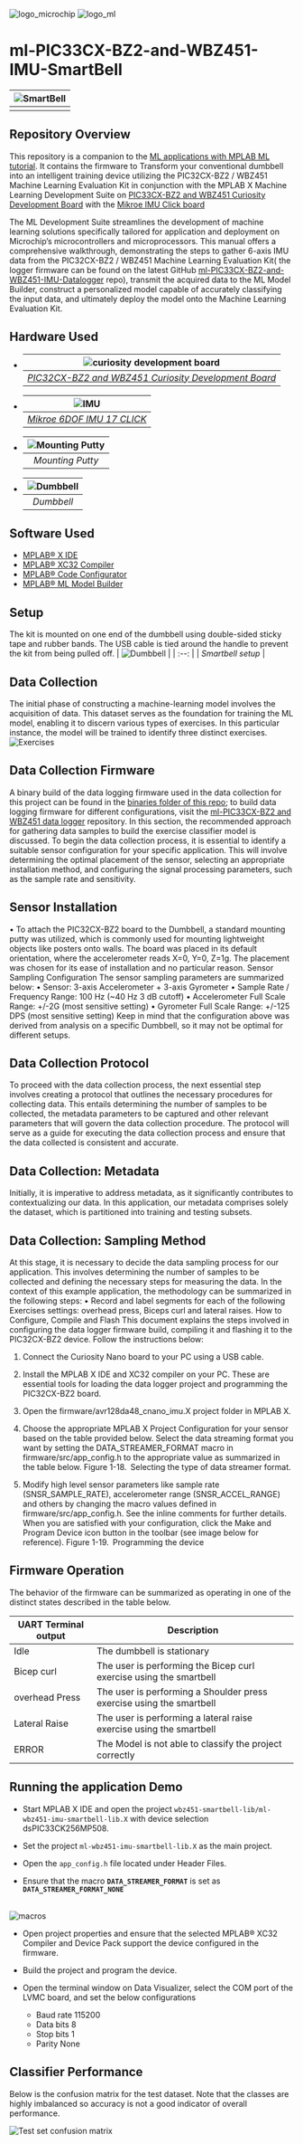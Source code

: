
 ![logo_microchip](Images/microchip.png)  ![logo_ml](Images/MPLAB-MachineLearning.png)
# ml-PIC33CX-BZ2-and-WBZ451-IMU-SmartBell

| ![SmartBell](Images/1.PNG) |
| :----------------------------------------------------------: |
|                        |

## Repository Overview
This repository is a companion to the [ML applications with MPLAB ML tutorial](https://onlinedocs.microchip.com/oxy/GUID-80D4088D-19D0-41E9-BE8D-7AE3BE021BBF-en-US-3/GUID-E6CBB10A-FFC8-4EF3-8C07-D29B64446EB6.html). It contains the firmware to Transform your conventional dumbbell into an intelligent training device utilizing the PIC32CX-BZ2 / WBZ451 Machine Learning Evaluation Kit in conjunction with the MPLAB X Machine Learning Development Suite on [PIC33CX-BZ2 and WBZ451 Curiosity Development Board](https://www.microchip.com/en-us/development-tool/ev96b94a) with the [Mikroe IMU Click board](https://www.mikroe.com/6dof-imu-2-click)

The ML Development Suite streamlines the development of machine learning solutions specifically tailored for application and deployment on Microchip’s microcontrollers and microprocessors. This manual offers a comprehensive walkthrough, demonstrating the steps to gather 6-axis IMU data from the PIC32CX-BZ2 / WBZ451 Machine Learning Evaluation Kit( the logger firmware can be found on the latest GitHub [ml-PIC33CX-BZ2-and-WBZ451-IMU-Datalogger](https://github.com/MicrochipTech/ml-PIC33CX-BZ2-and-WBZ451-IMU-Datalogger?tab=readme-ov-file)
repo), transmit the acquired data to the ML Model Builder, construct a personalized model capable of accurately classifying the input data, and ultimately deploy the model onto the Machine Learning Evaluation Kit.   

## Hardware Used
 * | ![curiosity development board ](Images/wsg.png) |
   | :--: |
   | *[PIC32CX-BZ2 and WBZ451 Curiosity Development Board](https://www.microchip.com/en-us/development-tool/ev96b94a)* |

 * | ![IMU ](Images/2.PNG) |
   | :--: |
   | *[Mikroe 6DOF IMU 17 CLICK](https://www.microchip.com/en-us/development-tool/ev96b94a)* |

 * | ![Mounting Putty ](Images/Picture1.png) |
   | :--: |
   | *Mounting Putty* |

 * | ![Dumbbell](Images/Picture2.png) |
   | :--: |
   | *Dumbbell* |  
  

## Software Used
* [MPLAB® X IDE](https://microchip.com/mplab/mplab-x-ide)
* [MPLAB® XC32 Compiler](https://microchip.com/mplab/compilers)
* [MPLAB® Code Configurator](https://www.microchip.com/en-us/tools-resources/configure/mplab-code-configurator)
* [MPLAB® ML Model Builder](https://onlinedocs.microchip.com/v2/keyword-lookup?keyword=MPLAB-ML-Documentation&redirect=true)

## Setup
The kit is mounted on one end of the dumbbell using double-sided sticky tape and rubber bands. The USB cable is tied around the handle to prevent the kit from being pulled off.
  | ![Dumbbell](Images/Picture3.jpg) |
  | :--: |
  | *Smartbell setup* |  



## Data Collection
The initial phase of constructing a machine-learning model involves the acquisition of data. This dataset serves as the foundation for training the ML model, enabling it to discern various types of exercises. In this particular instance, the model will be trained to identify three distinct exercises.
             ![Exercises](Images/Picture4.png)
## Data Collection Firmware
A binary build of the data logging firmware used in the data collection for this project can be found in the [binaries folder of this repo](/binaries); to build data logging firmware for different  configurations, visit the [ml-PIC33CX-BZ2 and WBZ451 data logger]([https://github.com/MicrochipTech/ml-dsPIC33CK-LVMC-Data-Logger](https://github.com/MicrochipTech/ml-PIC33CX-BZ2-and-WBZ451-IMU-Datalogger)) repository.
In this section, the recommended approach for gathering data samples to build the exercise classifier model is discussed.
To begin the data collection process, it is essential to identify a suitable sensor configuration for your specific application. This will involve determining the optimal placement of the sensor, selecting an appropriate installation method, and configuring the signal processing parameters, such as the sample rate and sensitivity.


## Sensor Installation
•	To attach the PIC32CX-BZ2 board to the Dumbbell, a standard mounting putty was utilized, which is commonly used for mounting lightweight objects like posters onto walls. The board was placed in its default orientation, where the accelerometer reads X=0, Y=0, Z=1g. The placement was chosen for its ease of installation and no particular reason.
Sensor Sampling Configuration
The sensor sampling parameters are summarized below:
•	Sensor: 3-axis Accelerometer + 3-axis Gyrometer
•	Sample Rate / Frequency Range: 100 Hz (~40 Hz 3 dB cutoff)
•	Accelerometer Full Scale Range: +/-2G (most sensitive setting)
•	Gyrometer Full Scale Range: +/-125 DPS (most sensitive setting)
Keep in mind that the configuration above was derived from analysis on a specific Dumbbell, so it may not be optimal for different setups.

## Data Collection Protocol
To proceed with the data collection process, the next essential step involves creating a protocol that outlines the necessary procedures for collecting data. This entails determining the number of samples to be collected, the metadata parameters to be captured and other relevant parameters that will govern the data collection procedure. The protocol will serve as a guide for executing the data collection process and ensure that the data collected is consistent and accurate.

## Data Collection: Metadata
Initially, it is imperative to address metadata, as it significantly contributes to contextualizing our data. In this application, our metadata comprises solely the dataset, which is partitioned into training and testing subsets.

## Data Collection: Sampling Method
At this stage, it is necessary to decide the data sampling process for our application. This involves determining the number of samples to be collected and defining the necessary steps for measuring the data. In the context of this example application, the methodology can be summarized in the following steps:
•	Record and label segments for each of the following Exercises settings: overhead press, Biceps curl and lateral raises.
How to Configure, Compile and Flash
This document explains the steps involved in configuring the data logger firmware build, compiling it and flashing it to the PIC32CX-BZ2 device. Follow the instructions below:
1.	Connect the Curiosity Nano board to your PC using a USB cable.
2.	Install the MPLAB X IDE and XC32 compiler on your PC. These are essential tools for loading the data logger project and programming the PIC32CX-BZ2 board.
3.	Open the firmware/avr128da48_cnano_imu.X project folder in MPLAB X.
4.	Choose the appropriate MPLAB X Project Configuration for your sensor based on the table provided below.
Select the data streaming format you want by setting the DATA_STREAMER_FORMAT macro in firmware/src/app_config.h to the appropriate value as summarized in the table below.
Figure 1-18. Selecting the type of data streamer format.
 
1.	Modify high level sensor parameters like sample rate (SNSR_SAMPLE_RATE), accelerometer range (SNSR_ACCEL_RANGE) and others by changing the macro values defined in firmware/src/app_config.h. See the inline comments for further details.
When you are satisfied with your configuration, click the Make and Program Device icon button in the toolbar (see image below for reference).
Figure 1-19. Programming the device
 

## Firmware Operation

The behavior of the firmware can be summarized as operating in one of the distinct states described in the table below.

| UART Terminal output           | Description                                                        |
| ------------------------------ |  ------------------------------------------------------------ |
| Idle                           | The dumbbell is stationary                                   |
| Bicep curl                     | The user is performing the Bicep curl exercise using the smartbell         |
| overhead Press                 | The user is performing a Shoulder press exercise using the smartbell       |
| Lateral Raise                  | The user is performing a lateral raise exercise using the smartbell   |
| ERROR                          | The Model is not able to classify the project correctly |

## Running the application Demo

- Start MPLAB X IDE and open the project `wbz451-smartbell-lib/ml-wbz451-imu-smartbell-lib.X` with device selection dsPIC33CK256MP508.

- Set the project `ml-wbz451-imu-smartbell-lib.X` as the main project.

- Open the `app_config.h` file located under Header Files. 

- Ensure that the macro **`DATA_STREAMER_FORMAT`** is set as **`DATA_STREAMER_FORMAT_NONE`**

​                               
                       ![macros](Images/macros.png)

 

- Open project properties and ensure that the selected MPLAB® XC32 Compiler and Device Pack support the device configured in the firmware. 

- Build the project and program the device. 

- Open the terminal window on Data Visualizer, select the COM port of the LVMC board, and set the below configurations
  - Baud rate 115200
  - Data bits 8
  - Stop bits 1
  - Parity None



## Classifier Performance
Below is the confusion matrix for the test dataset. Note that the classes are highly imbalanced so accuracy is not a good indicator of overall performance.

![Test set confusion matrix](Images/21.png)

